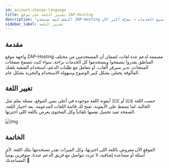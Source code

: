 ```yaml
---
id: account-change-language
title: تغيير اللغة على موقع ZAP-Hosting
description: "اكتشف كيف تستخدم ZAP-Hosting بلغتك المفضلة لتجربة أوضح وأكثر راحة مع جميع الخدمات → تعرّف أكثر الآن"
sidebar_label: تغيير اللغة
---
```


## مقدمة

واجهة موقع ZAP-Hosting مصممة لدعم عدة لغات، لضمان أن المستخدمين من مختلف المناطق يقدروا يتصفحوا ويستخدموا كل الخدمات براحة. سواء كنت تتصفح صفحات المنتجات، تدير سيرفر ألعاب، أو تتعامل مع طلبات الدعم، استخدام المنصة بلغتك المألوفة يحسّن بشكل كبير الوضوح وسهولة الاستخدام والتجربة بشكل عام.

## تغيير اللغة

أيقونة اللغة موجودة في أعلى يمين الموقع، ممثلة بعلم مثل 🇩🇪 أو 🇬🇧 حسب اللغة الحالية. لما تضغط على الأيقونة، تفتح لك قائمة اللغات المدعومة. بعد اختيار اللغة، الصفحة تعيد تحميل نفسها تلقائياً وكل المحتوى يعرض باللغة اللي اخترتها.

![img](https://screensaver01.zap-hosting.com/index.php/s/qDXTkxSzCEsP2HW/preview)

## الخاتمة

الموقع الآن معروض باللغة اللي اخترتها، وكل الميزات تقدر تستخدمها بتلك اللغة. لأي أسئلة أو مساعدة إضافية، لا تتردد تتواصل مع فريق الدعم عندنا، متوفرين يومياً لمساعدتك! 🙂